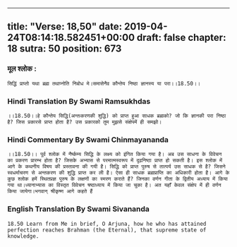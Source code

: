 
---
title: "Verse: 18,50"
date: 2019-04-24T08:14:18.582451+00:00
draft: false
chapter: 18
sutra: 50
position: 673
---
### मूल श्लोक :
```
सिद्धिं प्राप्तो यथा ब्रह्म तथाप्नोति निबोध मे।समासेनैव कौन्तेय निष्ठा ज्ञानस्य या परा।।18.50।।

```

### Hindi Translation By Swami Ramsukhdas
```
।।18.50।।हे कौन्तेय सिद्धि(अन्तःकरणकी शुद्धि) को प्राप्त हुआ साधक ब्रह्मको? जो कि ज्ञानकी परा निष्ठा है? जिस प्रकारसे प्राप्त होता है? उस प्रकारको तुम मुझसे संक्षेपमें ही समझो।

```

### Hindi Commentary By Swami Chinmayananda
```
।।18.50।। पूर्व श्लोक में नैर्ष्कम्य सिद्धि के लक्ष्य को इंगित किया गया है। अब उस साधना के विवेचन का प्रकरण प्रारम्भ होता है? जिसके अभ्यास से परमात्मस्वरूप में दृढ़निष्ठा प्राप्त हो सकती है। इस श्लोक में आगे के कथनीय विषय की प्रस्तावना की गयी है। सिद्धि को प्राप्त पुरुष से तात्पर्य उस साधक से है? जिसने स्वधर्माचरण से अन्तकरण की शुद्धि प्राप्त कर ली है। ऐसा ही साधक ब्रह्मप्राप्ति का अधिकारी होता है। आगे के कुछ श्लोक हमें स्थितप्रज्ञ पुरुष के लक्षणों का स्मरण कराते हैं? जिनका वर्णन गीता के द्वितीय अध्याय में किया गया था।ध्यानाभ्यास का विस्तृत विवेचन षष्ठाध्याय में किया जा चुका है। अत यहाँ केवल संक्षेप में ही वर्णन किया जायेगा।भगवान् श्रीकृष्ण आगे कहते हैं

```

### English Translation By Swami  Sivananda
```
18.50 Learn from Me in brief, O Arjuna, how he who has attained perfection reaches Brahman (the Eternal), that supreme state of knowledge.

```

